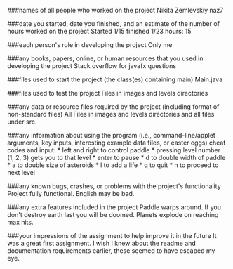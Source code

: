 ###names of all people who worked on the project
Nikita Zemlevskiy naz7

###date you started, date you finished, and an estimate of the number of hours worked on the project
Started 1/15 finished 1/23 hours: 15

###each person's role in developing the project
Only me

###any books, papers, online, or human resources that you used in developing the project
Stack overflow for javafx questions

###files used to start the project (the class(es) containing main)
Main.java
 
###files used to test the project
Files in images and levels directories

###any data or resource files required by the project (including format of non-standard files)
All Files in images and levels directories and all files under src.

###any information about using the program (i.e., command-line/applet arguments, key inputs, interesting example data files, or easter eggs)
cheat codes and input: 
	* left and right to control paddle
	* pressing level number (1, 2, 3) gets you to that level
	* enter to pause
	* d to double width of paddle
	* a to double size of asteroids
	* l to add a life
	* q to quit
	* n to proceed to next level 

###any known bugs, crashes, or problems with the project's functionality
Project fully functional. English may be bad.

###any extra features included in the project
Paddle warps around. If you don't destroy earth last you will be doomed. Planets explode on reaching max hits.

###your impressions of the assignment to help improve it in the future
It was a great first assignment. I wish I knew about the readme and documentation requirements earlier, these seemed to have escaped my eye.
